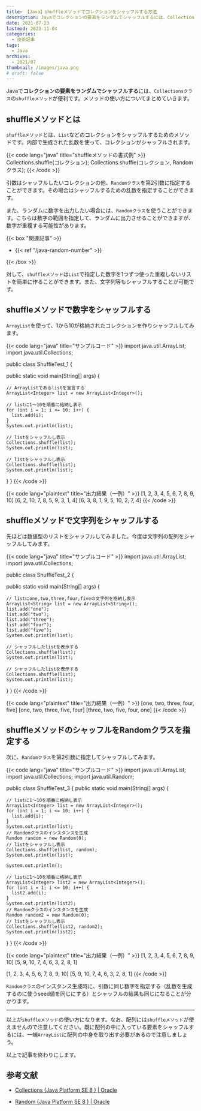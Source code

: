 ```yaml
---
title: 【Java】shuffleメソッドでコレクションをシャッフルする方法
description: Javaでコレクションの要素をランダムでシャッフルするには、Collectionsクラスのshuffleメソッドが便利です。メソッドの使い方についてまとめていきます。
date: 2021-07-23
lastmod: 2023-11-04
categories:
  - 技術記事
tags: 
  - Java
archives: 
  - 2021/07
thumbnail: /images/java.png
# draft: false
---
```


Javaで**コレクションの要素をランダムでシャッフルする**には、`Collectionsクラス`の`shuffleメソッド`が便利です。メソッドの使い方についてまとめていきます。

## shuffleメソッドとは
`shuffleメソッド`とは、`List`などのコレクションをシャッフルするためのメソッドです。内部で生成された乱数を使って、コレクションがシャッフルされます。

{{< code lang="java" title="shuffleメソッドの書式例" >}}
Collections.shuffle(コレクション);
Collections.shuffle(コレクション, Randomクラス);
{{< /code >}}

引数はシャッフルしたいコレクションの他、`Randomクラス`を第2引数に指定することができます。その場合はシャッフルするための乱数を指定することができます。

また、ランダムに数字を出力したい場合には、`Randomクラス`を使うことができます。こちらは数字の範囲を指定して、ランダムに出力させることができますが、数字が重複する可能性があります。

{{< box "関連記事" >}}
<ul>
<li>{{< ref "/java-random-number" >}}</li>
</ul>
{{< /box >}}

対して、`shuffleメソッド`は`List`で指定した数字を1つずつ使った重複しないリストを簡単に作ることができます。また、文字列等もシャッフルすることが可能です。

## shuffleメソッドで数字をシャッフルする

`ArrayList`を使って、1から10が格納されたコレクションを作りシャッフルしてみます。

{{< code lang="java" title="サンプルコード" >}}
import java.util.ArrayList;
import java.util.Collections;

public class ShuffleTest_1 {

  public static void main(String[] args) {

    // ArrayListであるlistを宣言する
    ArrayList<Integer> list = new ArrayList<Integer>();

    // listに1～10を順番に格納し表示
    for (int i = 1; i <= 10; i++) {
      list.add(i);
    }
    System.out.println(list);

    // listをシャッフルし表示
    Collections.shuffle(list);
    System.out.println(list);

    // listをシャッフルし表示
    Collections.shuffle(list);
    System.out.println(list);
  }
}
{{< /code >}}

{{< code lang="plaintext" title="出力結果（一例）" >}}
[1, 2, 3, 4, 5, 6, 7, 8, 9, 10]
[6, 2, 10, 7, 8, 5, 9, 3, 1, 4]
[6, 3, 8, 1, 9, 5, 10, 2, 7, 4]
{{< /code >}}

## shuffleメソッドで文字列をシャッフルする

先ほどは数値型のリストをシャッフルしてみました。今度は文字列の配列をシャッフルしてみます。

{{< code lang="java" title="サンプルコード" >}}
import java.util.ArrayList;
import java.util.Collections;

public class ShuffleTest_2 {

  public static void main(String[] args) {

    // listにone,two,three,four,fiveの文字列を格納し表示
    ArrayList<String> list = new ArrayList<String>();
    list.add("one");
    list.add("two");
    list.add("three");
    list.add("four");
    list.add("five");
    System.out.println(list);

    // シャッフルしたlistを表示する
    Collections.shuffle(list);
    System.out.println(list);

    // シャッフルしたlistを表示する
    Collections.shuffle(list);
    System.out.println(list);
  }
}
{{< /code >}}

{{< code lang="plaintext" title="出力結果（一例）" >}}
[one, two, three, four, five]
[one, two, three, five, four]
[three, two, five, four, one]
{{< /code >}}

## shuffleメソッドのシャッフルをRandomクラスを指定する

次に、`Randomクラス`を第2引数に指定してシャッフルしてみます。

{{< code lang="java" title="サンプルコード" >}}
import java.util.ArrayList;
import java.util.Collections;
import java.util.Random;

public class ShuffleTest_3 {
  public static void main(String[] args) {

    // listに1～10を順番に格納し表示
    ArrayList<Integer> list = new ArrayList<Integer>();
    for (int i = 1; i <= 10; i++) {
      list.add(i);
    }
    System.out.println(list);
    // Randomクラスのインスタンスを生成
    Random random = new Random(0);
    // listをシャッフルし表示
    Collections.shuffle(list, random);
    System.out.println(list);

    System.out.println();

    // listに1～10を順番に格納し表示
    ArrayList<Integer> list2 = new ArrayList<Integer>();
    for (int i = 1; i <= 10; i++) {
      list2.add(i);
    }
    System.out.println(list2);
    // Randomクラスのインスタンスを生成
    Random random2 = new Random(0);
    // listをシャッフルし表示
    Collections.shuffle(list2, random2);
    System.out.println(list2);
  }
}
{{< /code >}}

{{< code lang="plaintext" title="出力結果（一例）" >}}
[1, 2, 3, 4, 5, 6, 7, 8, 9, 10]
[5, 9, 10, 7, 4, 6, 3, 2, 8, 1]

[1, 2, 3, 4, 5, 6, 7, 8, 9, 10]
[5, 9, 10, 7, 4, 6, 3, 2, 8, 1]
{{< /code >}}

`Randomクラス`のインスタンス生成時に、引数に同じ数字を指定する（乱数を生成するのに使うseed値を同じにする）とシャッフルの結果も同じになることが分かります。

* * *

以上が`shuffleメソッド`の使い方になります。なお、配列には`shuffleメソッド`が使えませんので注意してください。既に配列の中に入っている要素をシャッフルするには、一端`ArrayList`に配列の中身を取り出す必要があるので注意しましょう。

以上で記事を終わりにします。

## 参考文献

* [Collections (Java Platform SE 8 ) | Oracle](https://docs.oracle.com/javase/jp/8/docs/api/java/util/Collections.html)

* [Random (Java Platform SE 8 ) | Oracle](https://docs.oracle.com/javase/jp/8/docs/api/java/util/Random.html)
